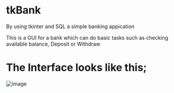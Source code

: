 # tkBank
By using tkinter and SQL a simple banking appication

This is a GUI for a bank which can do basic tasks such as checking available balance, Deposit or Withdraw

# The Interface looks like this;
![image](https://user-images.githubusercontent.com/66238344/131243466-ac24efa0-26e0-4724-abda-11f2676288e4.png)


